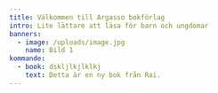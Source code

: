 ```yaml
---
title: Välkommen till Argasso bokförlag
intro: Lite lättare att läsa för barn och ungdomar
banners:
  - image: /uploads/image.jpg
    name: Bild 1
kommande:
  - book: dskljlkjlklkj
    text: Detta är en ny bok från Rai.
---
```


